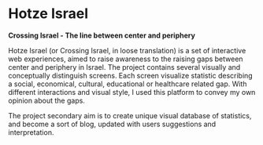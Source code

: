 Hotze Israel
============

**Crossing Israel - The line between center and periphery**

Hotze Israel (or Crossing Israel, in loose translation) is a set of interactive web experiences, aimed to raise awareness to the raising gaps between center and periphery in Israel. The project contains several visually and conceptually distinguish screens. Each screen visualize statistic describing a social, economical, cultural, educational or healthcare related gap. With different interactions and visual style, I used this platform to convey my own opinion about the gaps.

The project secondary aim is to create unique visual database of statistics, and become a sort of blog, updated with users suggestions and interpretation.

